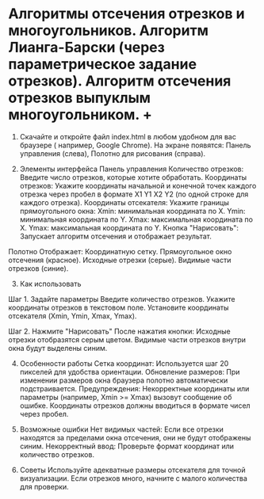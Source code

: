 # Алгоритмы отсечения отрезков и многоугольников. Алгоритм Лианга-Барски (через параметрическое задание отрезков). Алгоритм отсечения отрезков выпуклым многоугольником. +
  1. Скачайте и откройте файл index.html в любом удобном для вас браузере ( например, Google Chrome). На экране появятся:
Панель управления (слева),
Полотно для рисования (справа).

  3. Элементы интерфейса
  Панель управления
Количество отрезков: Введите число отрезков, которые хотите обработать.
Координаты отрезков: Укажите координаты начальной и конечной точек каждого отрезка через пробел в формате X1 Y1 X2 Y2 (по одной строке для каждого отрезка).
Координаты отсекателя: Укажите границы прямоугольного окна:
Xmin: минимальная координата по X.
Ymin: минимальная координата по Y.
Xmax: максимальная координата по X.
Ymax: максимальная координата по Y.
Кнопка "Нарисовать": Запускает алгоритм отсечения и отображает результат.

  Полотно Отображает:
Координатную сетку.
Прямоугольное окно отсечения (красное).
Исходные отрезки (серые).
Видимые части отрезков (синие).

  3. Как использовать
  
Шаг 1. Задайте параметры
Введите количество отрезков.
Укажите координаты отрезков в текстовом поле.
Установите координаты отсекателя (Xmin, Ymin, Xmax, Ymax).

Шаг 2. Нажмите "Нарисовать"
После нажатия кнопки:
Исходные отрезки отобразятся серым цветом.
Видимые части отрезков внутри окна будут выделены синим.

  4. Особенности работы
Сетка координат: Используется шаг 20 пикселей для удобства ориентации.
Обновление размеров: При изменении размеров окна браузера полотно автоматически подстраивается.
Предупреждения:
Некорректные координаты или параметры (например, Xmin >= Xmax) вызовут сообщение об ошибке.
Координаты отрезков должны вводиться в формате чисел через пробел.

  5. Возможные ошибки
Нет видимых частей: Если все отрезки находятся за пределами окна отсечения, они не будут отображены синим.
Некорректный ввод: Проверьте формат координат или количество отрезков.

  7. Советы
Используйте адекватные размеры отсекателя для точной визуализации.
Если отрезков много, начните с малого количества для проверки.
